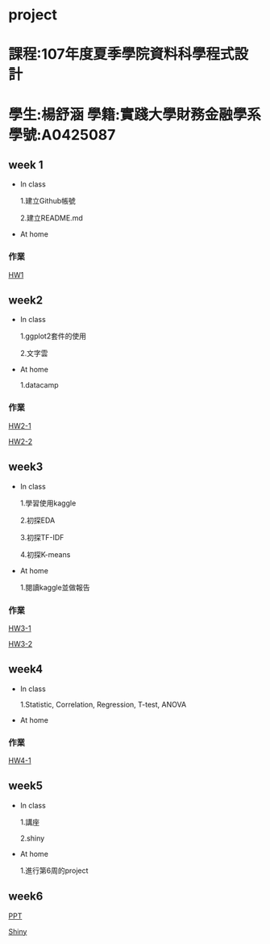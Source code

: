 # project
# 課程:107年度夏季學院資料科學程式設計 
# 學生:楊舒涵 學籍:實踐大學財務金融學系 學號:A0425087

## week 1
* In class

  1.建立Github帳號

  2.建立README.md

* At home


### 作業
[HW1](https://yshuhan.github.io/106summer_R_language/week1/HW1.html)


## week2
* In class

  1.ggplot2套件的使用
  
  2.文字雲

* At home
  
  1.datacamp
  
  
  
### 作業
[HW2-1](https://yshuhan.github.io/106summer_R_language/week2/HW2-1.html)

[HW2-2](https://yshuhan.github.io/106summer_R_language/week2/HW2-2.html) 


## week3
* In class
  
  1.學習使用kaggle
  
  2.初探EDA
  
  3.初探TF-IDF
  
  4.初探K-means

* At home
  
  1.閱讀kaggle並做報告
  
 

### 作業
[HW3-1](https://yshuhan.github.io/106summer_R_language/week/HW3-1.html)

[HW3-2](https://yshuhan.github.io/106summer_R_language/week3/HW3-2.html)

## week4
* In class
  
  1.Statistic, Correlation, Regression, T-test, ANOVA

* At home
  
### 作業
[HW4-1](https://yshuhan.github.io/106summer_R_language/week4/HW4.html)


## week5
* In class
  
  1.講座
  
  2.shiny

* At home

  1.進行第6周的project
## week6

[PPT](https://docs.google.com/presentation/d/1f3kFYw02GqWO3Hvw_UdC8aNaPKEfN5g6jrdFDvZMe7U/edit?usp=sharing)

[Shiny](https://stephanie123.shinyapps.io/afternoonpro/)
